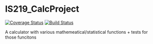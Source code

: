# IS219_CalcProject
[![Coverage Status](https://coveralls.io/repos/github/Bryandbronstein/IS219_CalcProject/badge.svg?branch=master)](https://coveralls.io/github/Bryandbronstein/IS219_CalcProject?branch=master) [![Build Status](https://travis-ci.org/Bryandbronstein/IS219_CalcProject.svg?branch=master)](https://travis-ci.org/Bryandbronstein/IS219_CalcProject)

A calculator with various mathemeatical/statistical functions + tests for those funcitons
